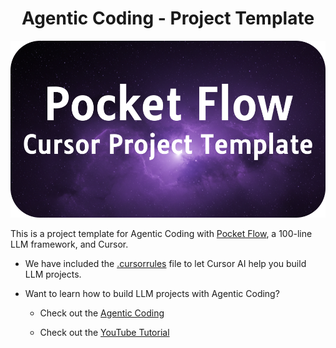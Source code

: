 <h1 align="center">Agentic Coding - Project Template</h1>

<p align="center">
  <img 
    src="./assets/banner.png" width="600"
  />
</p>
    
This is a project template for Agentic Coding with [Pocket Flow](https://github.com/The-Pocket/PocketFlow), a 100-line LLM framework, and Cursor.

- We have included the [.cursorrules](.cursorrules) file to let Cursor AI help you build LLM projects.
  
- Want to learn how to build LLM projects with Agentic Coding?
  
  - Check out the [ Agentic Coding](https://the-pocket.github.io/PocketFlow/guide.html)
    
  - Check out the [YouTube Tutorial](https://www.youtube.com/@ZacharyLLM?sub_confirmation=1)

